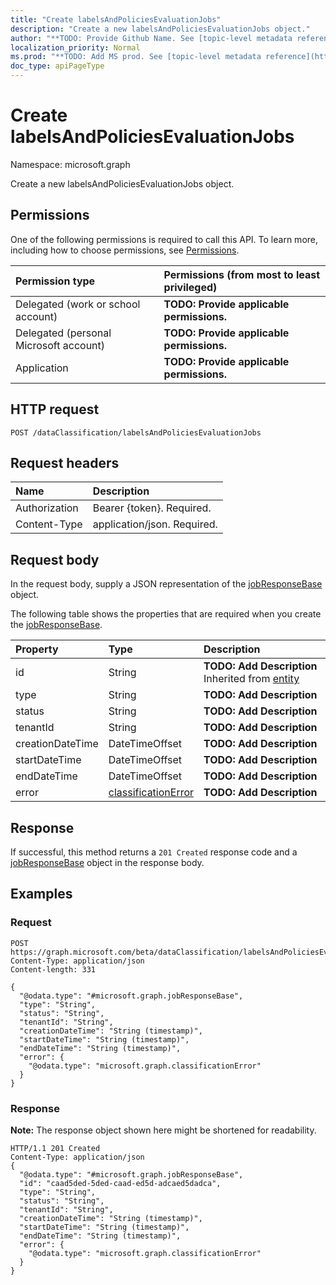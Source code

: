 ```yaml
---
title: "Create labelsAndPoliciesEvaluationJobs"
description: "Create a new labelsAndPoliciesEvaluationJobs object."
author: "**TODO: Provide Github Name. See [topic-level metadata reference](https://msgo.azurewebsites.net/add/document/guidelines/metadata.html#topic-level-metadata)**"
localization_priority: Normal
ms.prod: "**TODO: Add MS prod. See [topic-level metadata reference](https://msgo.azurewebsites.net/add/document/guidelines/metadata.html#topic-level-metadata)**"
doc_type: apiPageType
---
```


# Create labelsAndPoliciesEvaluationJobs

Namespace: microsoft.graph

Create a new labelsAndPoliciesEvaluationJobs object.

## Permissions
One of the following permissions is required to call this API. To learn more, including how to choose permissions, see [Permissions](/concepts/permissions-reference.md).

|Permission type|Permissions (from most to least privileged)|
|:---|:---|
|Delegated (work or school account)|**TODO: Provide applicable permissions.**|
|Delegated (personal Microsoft account)|**TODO: Provide applicable permissions.**|
|Application|**TODO: Provide applicable permissions.**|

## HTTP request

<!-- {
  "blockType": "ignored"
}
-->
``` http
POST /dataClassification/labelsAndPoliciesEvaluationJobs
```

## Request headers
|Name|Description|
|:---|:---|
|Authorization|Bearer {token}. Required.|
|Content-Type|application/json. Required.|

## Request body
In the request body, supply a JSON representation of the [jobResponseBase](../resources/jobresponsebase.md) object.

The following table shows the properties that are required when you create the [jobResponseBase](../resources/jobresponsebase.md).

|Property|Type|Description|
|:---|:---|:---|
|id|String|**TODO: Add Description** Inherited from [entity](../resources/entity.md)|
|type|String|**TODO: Add Description**|
|status|String|**TODO: Add Description**|
|tenantId|String|**TODO: Add Description**|
|creationDateTime|DateTimeOffset|**TODO: Add Description**|
|startDateTime|DateTimeOffset|**TODO: Add Description**|
|endDateTime|DateTimeOffset|**TODO: Add Description**|
|error|[classificationError](../resources/classificationerror.md)|**TODO: Add Description**|



## Response

If successful, this method returns a `201 Created` response code and a [jobResponseBase](../resources/jobresponsebase.md) object in the response body.

## Examples

### Request
<!-- {
  "blockType": "request",
  "name": "create_jobresponsebase_from_"
}
-->
``` http
POST https://graph.microsoft.com/beta/dataClassification/labelsAndPoliciesEvaluationJobs
Content-Type: application/json
Content-length: 331

{
  "@odata.type": "#microsoft.graph.jobResponseBase",
  "type": "String",
  "status": "String",
  "tenantId": "String",
  "creationDateTime": "String (timestamp)",
  "startDateTime": "String (timestamp)",
  "endDateTime": "String (timestamp)",
  "error": {
    "@odata.type": "microsoft.graph.classificationError"
  }
}
```

### Response
**Note:** The response object shown here might be shortened for readability.
<!-- {
  "blockType": "response",
  "truncated": true,
  "@odata.type": "microsoft.graph.jobresponsebase"
}
-->
``` http
HTTP/1.1 201 Created
Content-Type: application/json
{
  "@odata.type": "#microsoft.graph.jobResponseBase",
  "id": "caad5ded-5ded-caad-ed5d-adcaed5dadca",
  "type": "String",
  "status": "String",
  "tenantId": "String",
  "creationDateTime": "String (timestamp)",
  "startDateTime": "String (timestamp)",
  "endDateTime": "String (timestamp)",
  "error": {
    "@odata.type": "microsoft.graph.classificationError"
  }
}
```

